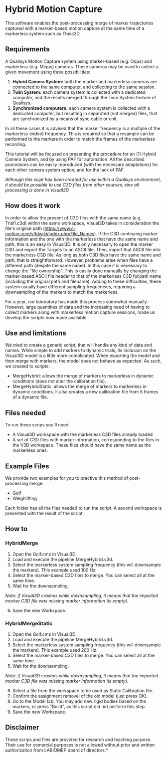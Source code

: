 # Hybrid Motion Capture

This software enables the post-processing merge of marker trajectories captured with a marker-based motion capture at the same time of a markerless system such as Theia3D.

## Requirements
A Qualisys Motion Capture system using marker-based (e.g. Oqus) and markerless (e.g. Miqus) cameras. These cameras may be used to collect a given movement using three possibilities:

1. **Hybrid Camera System:** both the marker and markerless cameras are connected to the same computer, and collecting to the same session.
2. **Twin System:** each camera system is collected with a dedicated computer, and the results merged through the Twin System feature of Qualisys.
3. **Synchronized computers:** each camera system is collected with a dedicated computer, but resulting in separated (not merged) files, that are synchronized by a means of sync cable or unit.

In all these cases it is advised that the marker frequency is a multiple of the markerless (video) frequency. This is required so that a resample can be performed to the markers in order to match the frames of the markerless recording.

This tutorial will be focused on presenting the procedure for an (1) Hybrid Camera System, and by using PAF for automation. All the described procedures can be easily reproduced (with the necessary adaptations) for each other camera system option, and for the lack of PAF.

*Although this scipt has been created for use within a Qualisys environment, it should be possible to use C3D files from other sources, sine all processing is done in Visual3D*

## How does it work
In order to allow the present of C3D files with the same name (e.g. Trial1.c3d) within the same workspace, Visual3D takes in consideration the file's original path (https://www.c-motion.com/v3dwiki/index.php/File_Names).
If the C3D continaing marker information and the one with the markerless that have the same name and path, this is an easy in Visual3D. It is only necessary to open the marker C3D and export the Targets to an ASCII file. Then, import that ASCII file into the markerless C3D file. As long as both C3D files have the same name and path, that is straightforward.
However, problems arise when files have a different path (despite the same name). In this case it is necessary to change the "file ownership". This is easily done manually by changing the marker-based ASCII file header to that of the markerless C3D fullpath name (including the original path and filename).
Adding to these difficulties, these system usually have different sampling frequencies, requiring a downsampling of the markers to match the markerless.

For a year, our laboratory has made this process somewhat manually. However, large quantities of data and the increasing need of having to collect markers along with markerless motion capture sessions, made us develop the scripts now made available.

## Use and limitations
We tried to create a generic script, that will handle any kind of data and names.
While simple to add markers to dynamic trials, its inclusion on the Visual3D model is a little more complicated. When exporting the model and then merge with markers, the model does not behave as expected. As such, we created to scripts:
- MergeHybrid: allows the merge of markers to markerless in dynamic conditions (does not alter the calibration file).
- MergeHybridStatic: allows the merge of markers to markerless in dynamic conditions. It also creates a new calibration file from 5 frames of a dynamic file.

## Files needed
To run these scrips you'll need:
- A Visual3D workspace with the markerless C3D files already loaded
- A set of C3D files with marker information, corresponding to the files in the V3D workspace. These files should have the same name as the markerless ones.

##  Example Files
We provide two examples for you to practive this method of post-processing merge:
- Golf
- Weighlifting

Each folder has all the files needed to run the script.
A second workspace is presented with the result of the script.

## How to
### HybridMerge
1. Open the Golf.cmz in Visual3D.
2. Load and execute the pipeline MergeHybrid.v3d.
3. Select the markerless system sampling frequency (this will downsample the markers). This example used 100 Hz.
4. Select the marker-based C3D files to merge. You can select all at the same time.
5. Wait for the downsampling.

*Note: if Visual3D crashes while downsampling, it means that the imported marker C3D file was missing marker information (is empty).*

6. Save the new Workspace.

### HybridMergeStatic
1. Open the Golf.cmz in Visual3D.
2. Load and execute the pipeline MergeHybrid.v3d.
3. Select the markerless system sampling frequency (this will downsample the markers). This example used 200 Hz.
4. Select the marker-based C3D files to merge. You can select all at the same time.
5. Wait for the downsampling.

*Note: if Visual3D crashes while downsampling, it means that the imported marker C3D file was missing marker information (is empty).*

6. Select a file from the workspace to be used as Static Calibration file.
7. Confirm the assignment removel of the old model (just press OK).
8. Go to the Model tab. You may add new rigid bodies based on the markers, or press "Build", as this script did not perform this step.
9. Save the new Workspace.


## Disclaimer
These scrips and files are provided for research and teaching purpose. Their use for comercial purposes is not allowed without prior and written authorization from LABIOMEP board of directors.*



